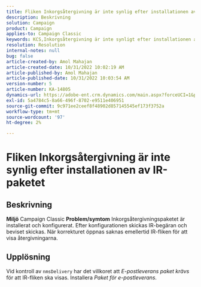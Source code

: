 ```yaml
---
title: Fliken Inkorgsåtergivning är inte synlig efter installationen av IR-paketet
description: Beskrivning
solution: Campaign
product: Campaign
applies-to: Campaign Classic
keywords: KCS,Inkorgsåtergivning är inte synligt efter installationen av IR-paketet
resolution: Resolution
internal-notes: null
bug: false
article-created-by: Amol Mahajan
article-created-date: 10/31/2022 10:02:19 AM
article-published-by: Amol Mahajan
article-published-date: 10/31/2022 10:03:54 AM
version-number: 5
article-number: KA-14805
dynamics-url: https://adobe-ent.crm.dynamics.com/main.aspx?forceUCI=1&pagetype=entityrecord&etn=knowledgearticle&id=81ef1618-0359-ed11-9561-6045bd006079
exl-id: 5a4784c5-8a66-496f-8702-e9511e406951
source-git-commit: 9c971ee2ceef8f48902d857145545ef173f3752a
workflow-type: tm+mt
source-wordcount: '97'
ht-degree: 2%

---
```


# Fliken Inkorgsåtergivning är inte synlig efter installationen av IR-paketet

## Beskrivning

<b>Miljö</b>
Campaign Classic
<b>Problem/symtom</b>
Inkorgsåtergivningspaketet är installerat och konfigurerat. Efter konfigurationen skickas IR-begäran och beviset skickas. När korrekturet öppnas saknas emellertid IR-fliken för att visa återgivningarna.


## Upplösning


Vid kontroll av `nmsDelivery` har det villkoret att *E-postleverans* *paket krävs* för att IR-fliken ska visas. Installera *Paket för e-postleverans.*

